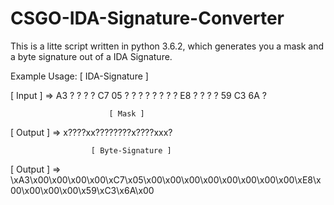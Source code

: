 # CSGO-IDA-Signature-Converter
This is a litte script written in python 3.6.2, which generates you a mask and a byte signature out of a IDA Signature.

Example Usage:
                      [ IDA-Signature ]
                    
[ Input ] => A3 ? ? ? ? C7 05 ? ? ? ? ? ? ? ? E8 ? ? ? ? 59 C3 6A ?

                          [ Mask ]

[ Output ] => x????xx????????x????xxx?


                      [ Byte-Signature ]

[ Output ] => \xA3\x00\x00\x00\x00\xC7\x05\x00\x00\x00\x00\x00\x00\x00\x00\xE8\x00\x00\x00\x00\x59\xC3\x6A\x00
